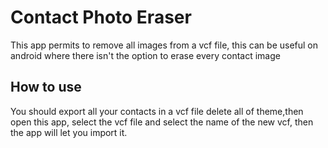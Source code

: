 # Contact Photo Eraser
This app permits to remove all images from a vcf file, this can be useful on android where there isn't the option to erase every contact image

## How to use
You should export all your contacts in a vcf file delete all of theme,then open this app, select the vcf file and select the name of the new vcf, then the app will let you import it.
